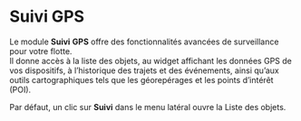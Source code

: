 # Suivi GPS

Le module **Suivi** **GPS** offre des fonctionnalités avancées de surveillance pour votre flotte.\
Il donne accès à la liste des objets, au widget affichant les données GPS de vos dispositifs, à l’historique des trajets et des événements, ainsi qu’aux outils cartographiques tels que les géorepérages et les points d’intérêt (POI).

Par défaut, un clic sur **Suivi** dans le menu latéral ouvre la Liste des objets.
